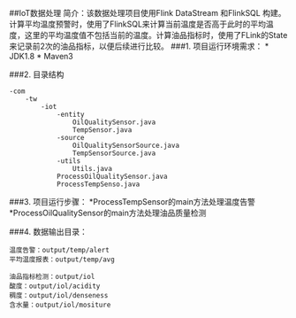 ##IoT数据处理
简介：该数据处理项目使用Flink DataStream 和FlinkSQL 构建。计算平均温度预警时，使用了FlinkSQL来计算当前温度是否高于此时的平均温度，这里的平均温度值不包括当前的温度。计算油品指标时，使用了FLink的State来记录前2次的油品指标，以便后续进行比较。
###1. 项目运行环境需求：
    * JDK1.8
    * Maven3

###2. 目录结构
```
-com
    -tw
        -iot
            -entity
                OilQualitySensor.java
                TempSensor.java
            -source
                OilQualitySensorSource.java
                TempSensorSource.java
            -utils
                Utils.java
            ProcessOilQualitySensor.java
            ProcessTempSenso.java
```

###3. 项目运行步骤：
    *ProcessTempSensor的main方法处理温度告警
    *ProcessOilQualitySensor的main方法处理油品质量检测

###4. 数据输出目录：
```
温度告警：output/temp/alert 
平均温度报表：output/temp/avg

油品指标检测：output/iol
酸度：output/iol/acidity
稠度：output/iol/denseness
含水量：output/iol/mositure
```